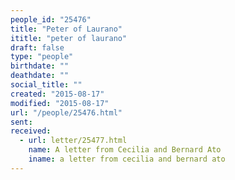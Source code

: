 ```yaml
---
people_id: "25476"
title: "Peter of Laurano"
ititle: "peter of laurano"
draft: false
type: "people"
birthdate: ""
deathdate: ""
social_title: ""
created: "2015-08-17"
modified: "2015-08-17"
url: "/people/25476.html"
sent:
received:
  - url: letter/25477.html
    name: A letter from Cecilia and Bernard Ato
    iname: a letter from cecilia and bernard ato
---
```

